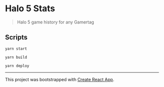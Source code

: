 # Halo 5 Stats

> Halo 5 game history for any Gamertag

## Scripts

```
yarn start
```

```
yarn build
```

```
yarn deploy
```

---

This project was bootstrapped with [Create React App](https://github.com/facebook/create-react-app).
